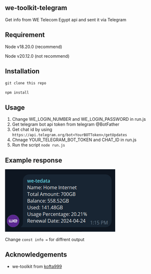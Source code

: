 ## we-toolkit-telegram
Get info from WE Telecom Egypt api and sent it via Telegram

## Requirement
Node v18.20.0 (recommend)

Node v20.12.0 (not recommend)

## Installation

`git clone this repo`

`npm install`

## Usage

1. Change WE_LOGIN_NUMBER and WE_LOGIN_PASSWORD in run.js
2. Get telegram bot api token from telegram @BotFather
3. Get chat id by using `https://api.telegram.org/bot<YourBOTToken>/getUpdates`
4. Chnage YOUR_TELEGRAM_BOT_TOKEN and CHAT_ID in run.js
4. Run the script `node run.js`

## Example response

![response](response.png)

Change `const info =` for diffrent output

## Acknowledgements

- we-toolkit from [kofta999](https://github.com/kofta999)